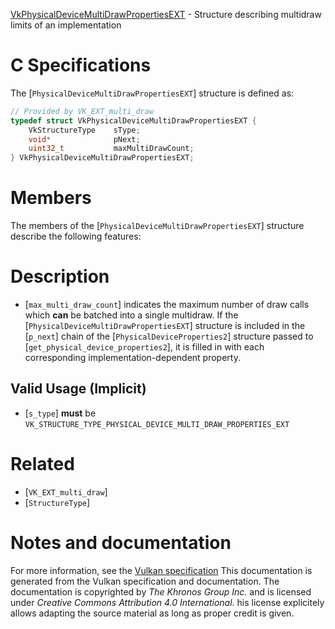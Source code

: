 [VkPhysicalDeviceMultiDrawPropertiesEXT](https://www.khronos.org/registry/vulkan/specs/1.3-extensions/man/html/VkPhysicalDeviceMultiDrawPropertiesEXT.html) - Structure describing multidraw limits of an implementation

# C Specifications
The [`PhysicalDeviceMultiDrawPropertiesEXT`] structure is defined as:
```c
// Provided by VK_EXT_multi_draw
typedef struct VkPhysicalDeviceMultiDrawPropertiesEXT {
    VkStructureType    sType;
    void*              pNext;
    uint32_t           maxMultiDrawCount;
} VkPhysicalDeviceMultiDrawPropertiesEXT;
```

# Members
The members of the [`PhysicalDeviceMultiDrawPropertiesEXT`] structure
describe the following features:

# Description
- [`max_multi_draw_count`] indicates the maximum number of draw calls which  **can**  be batched into a single multidraw.
If the [`PhysicalDeviceMultiDrawPropertiesEXT`] structure is included in the [`p_next`] chain of the
[`PhysicalDeviceProperties2`] structure passed to
[`get_physical_device_properties2`], it is filled in with each
corresponding implementation-dependent property.
## Valid Usage (Implicit)
-  [`s_type`] **must**  be `VK_STRUCTURE_TYPE_PHYSICAL_DEVICE_MULTI_DRAW_PROPERTIES_EXT`

# Related
- [`VK_EXT_multi_draw`]
- [`StructureType`]

# Notes and documentation
For more information, see the [Vulkan specification](https://www.khronos.org/registry/vulkan/specs/1.3-extensions/html/vkspec.html)
This documentation is generated from the Vulkan specification and documentation.
The documentation is copyrighted by *The Khronos Group Inc.* and is licensed under *Creative Commons Attribution 4.0 International*.
his license explicitely allows adapting the source material as long as proper credit is given.
        